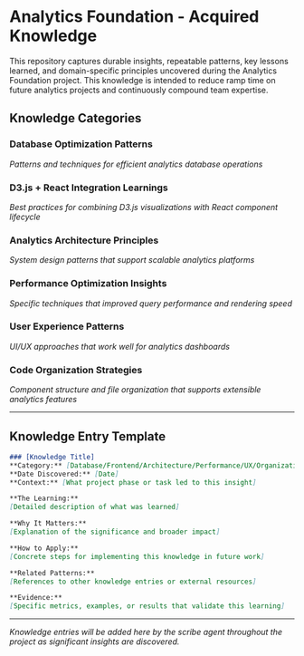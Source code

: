 # Analytics Foundation - Acquired Knowledge

This repository captures durable insights, repeatable patterns, key lessons learned, and domain-specific principles uncovered during the Analytics Foundation project. This knowledge is intended to reduce ramp time on future analytics projects and continuously compound team expertise.

## Knowledge Categories

### Database Optimization Patterns
*Patterns and techniques for efficient analytics database operations*

### D3.js + React Integration Learnings  
*Best practices for combining D3.js visualizations with React component lifecycle*

### Analytics Architecture Principles
*System design patterns that support scalable analytics platforms*

### Performance Optimization Insights
*Specific techniques that improved query performance and rendering speed*

### User Experience Patterns
*UI/UX approaches that work well for analytics dashboards*

### Code Organization Strategies
*Component structure and file organization that supports extensible analytics features*

---

## Knowledge Entry Template

```markdown
### [Knowledge Title]
**Category:** [Database/Frontend/Architecture/Performance/UX/Organization]
**Date Discovered:** [Date]
**Context:** [What project phase or task led to this insight]

**The Learning:**
[Detailed description of what was learned]

**Why It Matters:**
[Explanation of the significance and broader impact]

**How to Apply:**
[Concrete steps for implementing this knowledge in future work]

**Related Patterns:**
[References to other knowledge entries or external resources]

**Evidence:**
[Specific metrics, examples, or results that validate this learning]
```

---

*Knowledge entries will be added here by the scribe agent throughout the project as significant insights are discovered.*
